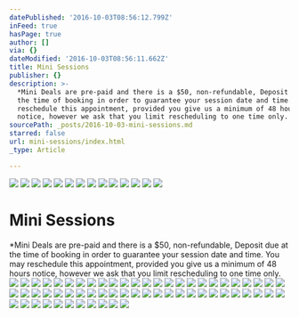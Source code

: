 ```yaml
---
datePublished: '2016-10-03T08:56:12.799Z'
inFeed: true
hasPage: true
author: []
via: {}
dateModified: '2016-10-03T08:56:11.662Z'
title: Mini Sessions
publisher: {}
description: >-
  *Mini Deals are pre-paid and there is a $50, non-refundable, Deposit due at
  the time of booking in order to guarantee your session date and time. You may
  reschedule this appointment, provided you give us a minimum of 48 hours
  notice, however we ask that you limit rescheduling to one time only.
sourcePath: _posts/2016-10-03-mini-sessions.md
starred: false
url: mini-sessions/index.html
_type: Article

---
```

![](https://the-grid-user-content.s3-us-west-2.amazonaws.com/2f0db525-927a-42d1-a48e-689aeb56562b.jpg)
![](https://the-grid-user-content.s3-us-west-2.amazonaws.com/0e743a91-e37c-4a4f-a3c5-e1628d477e11.jpg)
![](https://the-grid-user-content.s3-us-west-2.amazonaws.com/52eaddee-5d7f-494e-9c89-4be06c87ed84.jpg)
![](https://the-grid-user-content.s3-us-west-2.amazonaws.com/637219f9-7c1f-42e3-bc52-16bfe3e8e590.jpg)
![](https://the-grid-user-content.s3-us-west-2.amazonaws.com/eba9df86-d99d-44c8-8abe-a596c1c4abd9.jpg)
![](https://s3-us-west-2.amazonaws.com/the-grid-img/p/e3cbb2ce016ffbc14b3fea8ba4973e64d0d3a60f.jpg)
![](https://the-grid-user-content.s3-us-west-2.amazonaws.com/42417f76-e439-4a0c-a566-b0221aa3210e.jpg)
![](https://s3-us-west-2.amazonaws.com/the-grid-img/p/210dfe1f68b9dd70d0134738dfde6664144116cb.jpg)
![](https://s3-us-west-2.amazonaws.com/the-grid-img/p/2ffb041ca51d9c270ebe922951f0ae6f42eba260.jpg)
![](https://the-grid-user-content.s3-us-west-2.amazonaws.com/53a8900a-1d26-4c0b-a721-93e9f4473aa1.jpg)
![](https://the-grid-user-content.s3-us-west-2.amazonaws.com/b2cd1f0d-1362-42f6-9fa2-4bd3e5e58035.jpg)
![](https://the-grid-user-content.s3-us-west-2.amazonaws.com/44ba6183-6d26-4ff3-a139-666d541b0d35.jpg)
![](https://the-grid-user-content.s3-us-west-2.amazonaws.com/816055af-5f82-467d-84f5-5a9e24003823.jpg)
![](https://the-grid-user-content.s3-us-west-2.amazonaws.com/4f94b50d-bbdc-4bc0-984e-8f7d067f510d.jpg)

# Mini Sessions

\*Mini Deals are pre-paid and there is a $50, non-refundable, Deposit due at the time of booking in order to guarantee your session date and time. You may reschedule this appointment, provided you give us a minimum of 48 hours notice, however we ask that you limit rescheduling to one time only.
![](https://the-grid-user-content.s3-us-west-2.amazonaws.com/bdbef719-ae1b-4c7a-bcaf-6f636d054b2b.jpg)
![](https://the-grid-user-content.s3-us-west-2.amazonaws.com/4e8ca105-0271-4e17-8c97-9ebb29156993.jpg)
![](https://the-grid-user-content.s3-us-west-2.amazonaws.com/9500a415-bbbb-4ef2-975f-7d6dc0dc3aa0.jpg)
![](https://the-grid-user-content.s3-us-west-2.amazonaws.com/457a975b-6047-4e7e-891f-9038f1be5cad.jpg)
![](https://the-grid-user-content.s3-us-west-2.amazonaws.com/973893fe-d6ca-4695-9bbf-0df171377348.jpg)
![](https://the-grid-user-content.s3-us-west-2.amazonaws.com/0204a9df-fb1d-42fe-825a-786c9f4c99d0.jpg)
![](https://the-grid-user-content.s3-us-west-2.amazonaws.com/1a7508ba-ebee-4e8a-b015-a553e7562d01.jpg)
![](https://the-grid-user-content.s3-us-west-2.amazonaws.com/d347255e-8204-4bf3-aea2-de9ec23b3a13.jpg)
![](https://the-grid-user-content.s3-us-west-2.amazonaws.com/0b4e2194-52b2-45f6-a8c9-6645d5bc582c.jpg)
![](https://the-grid-user-content.s3-us-west-2.amazonaws.com/33e7e574-915a-4b2e-8c06-af1b8b7935dc.jpg)
![](https://the-grid-user-content.s3-us-west-2.amazonaws.com/23150207-c443-4a3e-b788-879803bc48ce.jpg)
![](https://the-grid-user-content.s3-us-west-2.amazonaws.com/87304a29-a6f0-4543-9a50-fe7278e9afa3.jpg)
![](https://the-grid-user-content.s3-us-west-2.amazonaws.com/9e328aef-ee68-4a46-91fe-4bd661e7aff2.jpg)
![](https://the-grid-user-content.s3-us-west-2.amazonaws.com/41d3bc83-816a-4cd4-bd89-f85b7fb42984.jpg)
![](https://the-grid-user-content.s3-us-west-2.amazonaws.com/1cf53afa-4804-41ee-b731-eb3b0727223a.jpg)
![](https://the-grid-user-content.s3-us-west-2.amazonaws.com/0bf826ac-60ef-4237-baed-1ca346276035.jpg)
![](https://the-grid-user-content.s3-us-west-2.amazonaws.com/0c31f4d7-6cf8-470a-808e-6f06a57a7e96.jpg)
![](https://the-grid-user-content.s3-us-west-2.amazonaws.com/e8f420cb-506c-4e5c-9b9e-4af57199a58f.jpg)
![](https://the-grid-user-content.s3-us-west-2.amazonaws.com/0f8ab889-2076-46c5-ae81-42ff6db75c1b.jpg)
![](https://the-grid-user-content.s3-us-west-2.amazonaws.com/b5a7e899-4132-4115-ad06-10dcd8498458.jpg)
![](https://the-grid-user-content.s3-us-west-2.amazonaws.com/3cd6fd8f-b0d1-4869-82f5-ec896ec92271.jpg)
![](https://the-grid-user-content.s3-us-west-2.amazonaws.com/a5d2a3f8-1e03-4281-85f7-b1078acfc90e.jpg)
![](https://the-grid-user-content.s3-us-west-2.amazonaws.com/e2c6dddb-cd6f-43a0-8ff3-a062e153e719.jpg)
![](https://the-grid-user-content.s3-us-west-2.amazonaws.com/a255b34b-58a1-4ef6-9a80-a58a235f801a.jpg)
![](https://the-grid-user-content.s3-us-west-2.amazonaws.com/944a148e-41dd-4026-8202-b5d4aecf59b5.jpg)
![](https://the-grid-user-content.s3-us-west-2.amazonaws.com/fa7d27de-e6fe-4f12-9ead-5265e43dc47f.jpg)
![](https://the-grid-user-content.s3-us-west-2.amazonaws.com/faf84376-1a45-475d-98ba-ed1124deaacf.jpg)
![](https://the-grid-user-content.s3-us-west-2.amazonaws.com/059992e5-4446-46c7-a564-2053e385bd28.jpg)
![](https://the-grid-user-content.s3-us-west-2.amazonaws.com/6ba81ce5-5866-443e-9e84-0dd56deffb07.jpg)
![](https://s3-us-west-2.amazonaws.com/the-grid-img/p/f40c4460072c89f0983c0315f234ea48c29196c6.jpg)
![](https://the-grid-user-content.s3-us-west-2.amazonaws.com/d547ea95-2f60-4c2f-a279-f15ec03e7626.jpg)
![](https://s3-us-west-2.amazonaws.com/the-grid-img/p/3be817b1f59d02cfa88a6e062ac2dbb988d3e669.jpg)
![](https://the-grid-user-content.s3-us-west-2.amazonaws.com/a1e53864-3195-43b7-b78e-feaae313d8a7.jpg)
![](https://the-grid-user-content.s3-us-west-2.amazonaws.com/24568dfa-5136-48fb-8d4c-016219501eb7.jpg)
![](https://the-grid-user-content.s3-us-west-2.amazonaws.com/6615c9c2-44de-459a-be1a-4b65587edcb5.jpg)
![](https://the-grid-user-content.s3-us-west-2.amazonaws.com/adaafb84-084d-44bc-b055-e11f1ef6bb3b.jpg)
![](https://the-grid-user-content.s3-us-west-2.amazonaws.com/160a2e20-9953-45e6-9a7c-fe1abe6e2230.jpg)
![](https://the-grid-user-content.s3-us-west-2.amazonaws.com/83ab2735-d011-4350-8ebe-627f9d26a70a.jpg)
![](https://the-grid-user-content.s3-us-west-2.amazonaws.com/6dbfc75c-698a-43f9-a756-2b88780e7aa1.jpg)
![](https://the-grid-user-content.s3-us-west-2.amazonaws.com/0d7d2f69-5251-471e-9521-42b6d0bedb07.jpg)
![](https://s3-us-west-2.amazonaws.com/the-grid-img/p/ff4004c75fa24052054e7d970a71f9b4113e917b.jpg)
![](https://the-grid-user-content.s3-us-west-2.amazonaws.com/ebe021c0-6d64-4d82-aa6f-c90a2d1f123d.jpg)
![](https://the-grid-user-content.s3-us-west-2.amazonaws.com/456421c7-7f43-42b8-9913-4fb0e898456e.jpg)
![](https://the-grid-user-content.s3-us-west-2.amazonaws.com/f89efa59-0734-4020-b144-ba9672e07328.jpg)
![](https://the-grid-user-content.s3-us-west-2.amazonaws.com/17c50955-e85a-4462-906c-6b9d48041986.jpg)
![](https://the-grid-user-content.s3-us-west-2.amazonaws.com/ece0255e-bef0-425f-bdaa-bc88b0ed0424.jpg)
![](https://the-grid-user-content.s3-us-west-2.amazonaws.com/0a5fa4aa-f9da-45fc-80c3-bc73622fb5d1.jpg)
![](https://the-grid-user-content.s3-us-west-2.amazonaws.com/964e2d15-d91e-41d3-b800-38eb16d7d742.jpg)
![](https://the-grid-user-content.s3-us-west-2.amazonaws.com/9eaf0782-695e-4e23-aa68-3038a4ff8731.jpg)
![](https://the-grid-user-content.s3-us-west-2.amazonaws.com/97ceb677-1860-44f7-843b-d27b3fd5cc53.jpg)
![](https://the-grid-user-content.s3-us-west-2.amazonaws.com/6c9a2e9d-0d18-4fac-be3a-caea7f0a1197.jpg)
![](https://the-grid-user-content.s3-us-west-2.amazonaws.com/66834f5d-aa11-4182-89b5-36191944d259.jpg)
![](https://the-grid-user-content.s3-us-west-2.amazonaws.com/25c7d20c-8e61-4500-903e-cb278cf543d6.jpg)
![](https://the-grid-user-content.s3-us-west-2.amazonaws.com/17b3246a-167c-4864-83c4-81d57b54e080.jpg)
![](https://the-grid-user-content.s3-us-west-2.amazonaws.com/097205f4-2dc8-426b-9d88-fe5349e31f8e.jpg)
![](https://the-grid-user-content.s3-us-west-2.amazonaws.com/d3177df2-386e-48f0-84b3-142c75ec12f7.jpg)
![](https://the-grid-user-content.s3-us-west-2.amazonaws.com/4b813cca-e1dd-4e52-9421-72946b1ad3e0.jpg)
![](https://the-grid-user-content.s3-us-west-2.amazonaws.com/05efdb69-94e9-4966-a235-a9eb57ea668f.jpg)
![](https://the-grid-user-content.s3-us-west-2.amazonaws.com/7c320b53-432e-45c5-a8d5-d70ca68f6ac2.jpg)
![](https://the-grid-user-content.s3-us-west-2.amazonaws.com/64ca7f92-aea2-4e1f-92f5-3c02e44e8442.jpg)
![](https://the-grid-user-content.s3-us-west-2.amazonaws.com/f8287bb9-4061-4738-9e50-1a0b701e37e4.jpg)